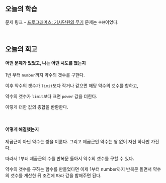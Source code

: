 ## 오늘의 학습
문제 링크 - [프로그래머스: 기사단원의 무기](https://school.programmers.co.kr/learn/courses/30/lessons/136798)
문제는 `구현`이었다.

<br />

## 오늘의 회고
#### 어떤 문제가 있었고, 나는 어떤 시도를 했는지
1번 부터 `number`까지 약수의 갯수를 구한다.

이후 약수의 갯수가 `limit`보다 작거나 같으면 해당 약수의 갯수를 합하고,

약수의 갯수가 `limit`보다 크면 `power` 값을 더한다.

이렇게 더한 값의 총합을 반환한다.

<br />

#### 어떻게 해결했는지
제곱근이 아닌 약수는 쌍을 이룬다. 그리고 제곱근인 약수는 쌍 없이 자신 하나만 가진다.

따라서 1부터 제곱근의 수를 반복문 돌아서 약수의 갯수를 구할 수 있다.

약수의 갯수를 구하는 함수를 만들었다면 이제 1부터 number까지 반복문 돌면서 약수의 갯수를 계산한 뒤 조건에 따라 값을 합해주면 된다.
